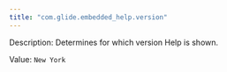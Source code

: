 ```yaml
---
title: "com.glide.embedded_help.version"
---
```


Description: Determines for which version Help is shown.

Value: `New York`